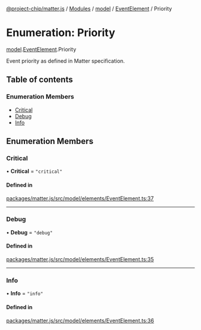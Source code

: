 [@project-chip/matter.js](../README.md) / [Modules](../modules.md) / [model](../modules/model.md) / [EventElement](../modules/model.EventElement.md) / Priority

# Enumeration: Priority

[model](../modules/model.md).[EventElement](../modules/model.EventElement.md).Priority

Event priority as defined in Matter specification.

## Table of contents

### Enumeration Members

- [Critical](model.EventElement.Priority.md#critical)
- [Debug](model.EventElement.Priority.md#debug)
- [Info](model.EventElement.Priority.md#info)

## Enumeration Members

### Critical

• **Critical** = ``"critical"``

#### Defined in

[packages/matter.js/src/model/elements/EventElement.ts:37](https://github.com/project-chip/matter.js/blob/b7330d72/packages/matter.js/src/model/elements/EventElement.ts#L37)

___

### Debug

• **Debug** = ``"debug"``

#### Defined in

[packages/matter.js/src/model/elements/EventElement.ts:35](https://github.com/project-chip/matter.js/blob/b7330d72/packages/matter.js/src/model/elements/EventElement.ts#L35)

___

### Info

• **Info** = ``"info"``

#### Defined in

[packages/matter.js/src/model/elements/EventElement.ts:36](https://github.com/project-chip/matter.js/blob/b7330d72/packages/matter.js/src/model/elements/EventElement.ts#L36)
